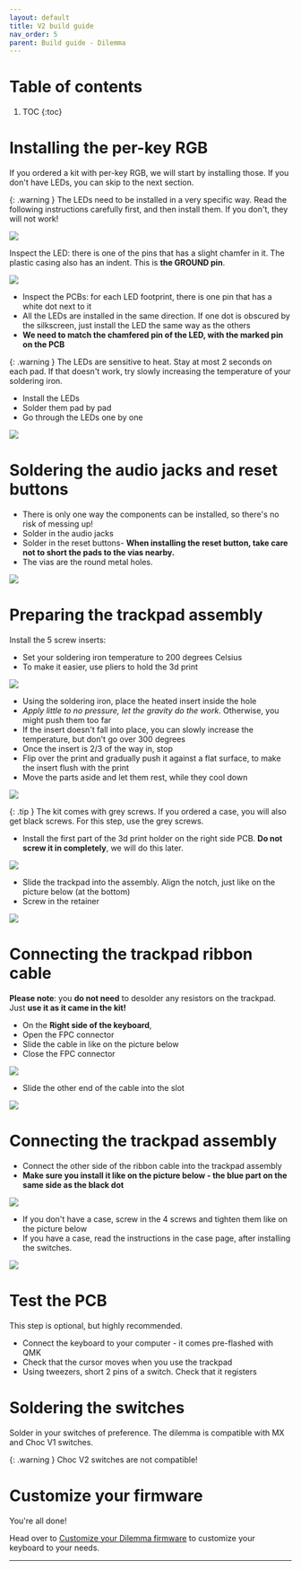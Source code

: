```yaml
---
layout: default
title: V2 build guide
nav_order: 5
parent: Build guide - Dilemma
---
```


# Table of contents

1. TOC
{:toc}

# Installing the per-key RGB

If you ordered a kit with per-key RGB, we will start by installing those. If you don't have LEDs, you can skip to the next section.

{: .warning }
The LEDs need to be installed in a very specific way. Read the following instructions carefully first, and then install them. If you don't, they will not work! 


![](../assets/pics/guides/dilemmav2/12.jpg)

Inspect the LED: there is one of the pins that has a slight chamfer in it. The plastic casing also has an indent. This is **the GROUND pin**. 


![](../assets/pics/guides/dilemmav2/11.jpg)

- Inspect the PCBs: for each LED footprint, there is one pin that has a white dot next to it
- All the LEDs are installed in the same direction. If one dot is obscured by the silkscreen, just install the LED the same way as the others
- **We need to match the chamfered pin of the LED, with the marked pin on the PCB**

{: .warning }
The LEDs are sensitive to heat. Stay at most 2 seconds on each pad. If that doesn't work, try slowly increasing the temperature of your soldering iron.

- Install the LEDs
- Solder them pad by pad
- Go through the LEDs one by one

![](../assets/pics/guides/dilemmav2/13.jpg)

# Soldering the audio jacks and reset buttons

- There is only one way the components can be installed, so there's no risk of messing up!
- Solder in the audio jacks
- Solder in the reset buttons-   **When installing the reset button, take care not to short the pads to the vias nearby.** 
- The vias are the round metal holes.

![](assets/../../assets/pics/guides/dilemmav2/2.jpg)

# Preparing the trackpad assembly

Install the 5 screw inserts:

- Set your soldering iron temperature to 200 degrees Celsius
- To make it easier, use pliers to hold the 3d print
 
![](assets/../../assets/pics/guides/dilemmav2/3.jpg)

-   Using the soldering iron, place the heated insert inside the hole
-   *Apply little to no pressure, let the gravity do the work*. Otherwise, you might push them too far
-   If the insert doesn't fall into place, you can slowly increase the temperature, but don't go over 300 degrees
-   Once the insert is 2/3 of the way in, stop
-   Flip over the print and gradually push it against a flat surface, to make the insert flush with the print
-   Move the parts aside and let them rest, while they cool down

![](../assets/pics/guides/dilemmav2/4.jpg)

{: .tip }
The kit comes with grey screws. If you ordered a case, you will also get black screws. For this step, use the grey screws. 

-   Install the first part of the 3d print holder on the right side PCB. **Do not screw it in completely**, we will do this later.

![](../assets/pics/guides/dilemmav2/5.jpg)

-   Slide the trackpad into the assembly. Align the notch, just like on the picture below (at the bottom)
-   Screw in the retainer

![](../assets/pics/guides/dilemmav2/6.jpg)

# Connecting the trackpad ribbon cable

**Please note**: you **do not need** to desolder any resistors on the trackpad. Just **use it as it came in the kit!**

-   On the **Right side of the keyboard**,
-   Open the FPC connector
-   Slide the cable in like on the picture below
-   Close the FPC connector

![](../assets/pics/guides/dilemmav2/7.jpg)

-   Slide the other end of the cable into the slot

![](../assets/pics/guides/dilemmav2/8.jpg)

# Connecting the trackpad assembly

-   Connect the other side of the ribbon cable into the trackpad assembly
-  **Make sure you install it like on the picture below - the blue part on the same side as the black dot**

![](../assets/pics/guides/dilemmav2/9.jpg)

- If you don't have a case, screw in the 4 screws and tighten them like on the picture below
- If you have a case, read the instructions in the case page, after installing the switches.

![](../assets/pics/guides/dilemmav2/10.jpg)

# Test the PCB

This step is optional, but highly recommended.

- Connect the keyboard to your computer - it comes pre-flashed with QMK
- Check that the cursor moves when you use the trackpad
- Using tweezers, short 2 pins of a switch. Check that it registers

# Soldering the switches

Solder in your switches of preference. The dilemma is compatible with MX and Choc V1 switches.

{: .warning }
Choc V2 switches are not compatible!

# Customize your firmware

You're all done!

Head over to [Customize your Dilemma firmware][use-dilemma] to customize your keyboard to your needs.

---

[use-dilemma]: {{site.baseurl}}/bg_dilemma/customize.html